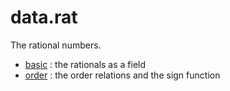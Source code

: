 data.rat
========

The rational numbers.

* [basic](basic.lean) : the rationals as a field
* [order](order.lean) : the order relations and the sign function
